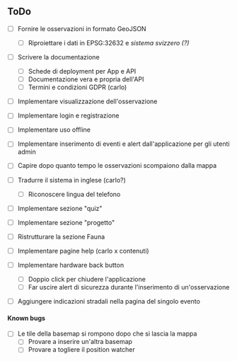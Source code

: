 ## ToDo

- [ ] Fornire le osservazioni in formato GeoJSON
    - [ ] Riproiettare i dati in EPSG:32632 e _sistema svizzero (?)_
    
- [ ] Scrivere la documentazione
    - [ ] Schede di deployment per App e API
    - [ ] Documentazione vera e propria dell'API
	- [ ] Termini e condizioni GDPR (carlo)
    
- [ ] Implementare visualizzazione dell'osservazione  
  
- [ ] Implementare login e registrazione

- [ ] Implementare uso offline

- [ ] Implementare inserimento di eventi e alert dall'applicazione per gli utenti admin

- [ ] Capire dopo quanto tempo le osservazioni scompaiono dalla mappa

- [ ] Tradurre il sistema in inglese (carlo?)
    - [ ] Riconoscere lingua del telefono
    
- [ ] Implementare sezione "quiz"

- [ ] Implementare sezione "progetto"

- [ ] Ristrutturare la sezione Fauna

- [ ] Implementare pagine help (carlo x contenuti)

- [ ] Implementare hardware back button
    - [ ] Doppio click per chiudere l'applicazione
    - [ ] Far uscire alert di sicurezza durante l'inserimento di un'osservazione
    
- [ ] Aggiungere indicazioni stradali nella pagina del singolo evento


#### Known bugs

- [ ] Le tile della basemap si rompono dopo che si lascia la mappa
    - [ ] Provare a inserire un'altra basemap
    - [ ] Provare a togliere il position watcher
